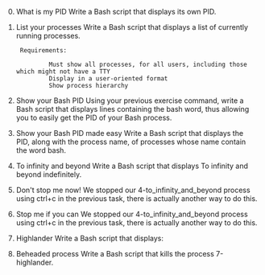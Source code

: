 0. What is my PID
        Write a Bash script that displays its own PID.
1. List your processes
        Write a Bash script that displays a list of currently running processes.

        Requirements:

                Must show all processes, for all users, including those which might not have a TTY
                Display in a user-oriented format
                Show process hierarchy
2. Show your Bash PID
        Using your previous exercise command, write a Bash script that displays lines containing the bash word, thus allowing you to easily get the PID of your Bash process.
3. Show your Bash PID made easy
        Write a Bash script that displays the PID, along with the process name, of processes whose name contain the word bash.
4. To infinity and beyond
        Write a Bash script that displays To infinity and beyond indefinitely.
5. Don't stop me now!
        We stopped our 4-to_infinity_and_beyond process using ctrl+c in the previous task, there is actually another way to do this.
6. Stop me if you can
        We stopped our 4-to_infinity_and_beyond process using ctrl+c in the previous task, there is actually another way to do this.
7. Highlander
        Write a Bash script that displays:
8. Beheaded process
        Write a Bash script that kills the process 7-highlander.

